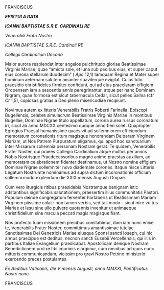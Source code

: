 FRANCISCUS

***EPISTULA DATA***

***IOANNI BAPTISTAE S.R.E. CARDINALI RE***

*Venerabili Fratri Nostro*

*IOANNI BAPTISTAE S.R.E. Cardinali RE*

*Collegii Cardinalium Decano*

Maior aurora resplendet inter angelos pulchritudo gloriae Beatissimae Virginis Mariae, quae “amicta sole, et luna sub pedibus eius, et super caput eius corona stellarum duodecim” ( *Apc* 12,1) tamquam Regina et Mater super hominum aeternam salutem amanter suaviterque evigilat. Cuius tuto praesidio christifideles firmiter confidunt, qui ad eius praeclaram effigiem Oropensem iam a sescentis annis peregrinantur, atque per hanc Dominam Nigram, quae formosa est sicut tabernacula Cedar, sicut pelles Salma (cfr *Ct* 1,5), copiosas gratias a Deo pleno misericodiae recipiunt.

Novimus autem ex litteris Venerabilis Fratris Roberti Farinella, Episcopi Bugellensis, celebre simulacrum Beatissimae Virginis Mariae in montibus Bugellae, Dominae Nigrae titulo appellatum, corona aurea rursus coronatum iri, sicut ab anno MDCXX centesimo quoque anno fieri solet. Quapropter Egregius Praesul humanissime quaesivit ad sollemniorem efficiendum memoratum coronationis ritum magisque honorandam Deiparam Virginem Mariam, ut Nos Patrem Purpuratum eligamus, qui apud hoc sanctuarium inter Missarum sollemnia personam Nostram gerat. Te quidem, Venerabilis Frater Noster, qui praees Collegio Cardinalium atque multos per annos Nobis Nostrisque Praedecessoribus magno animo praestas auxilium, ad memoratam celebrationem fidenter destinamus, ut Nostro nomine effigiem Dominae Nigrae sollemniter novo diademate corones. Itaque hisce Litteris Legatum Nostrumte nominamus ad supra dictum incoronationis officium sollemni modo explendum die XXIX mensis Augusti Oropae.

Cum vero liturgicis ritibus praesidebis Nostramque benignam istic adstantibus significabis salutationem, praesertim illius communitatis Pastori. Populum deinde congregatum ferventer hortaberis ut Beatissimam Mariam Virginem piissime colat : non tamen verbis, sed tali modo - sicut mire vultus Mariae et Iesu sine ullo pulvere quotannis invenitur ut animaeque christifidelium sine macula peccati magis magisque fiant.

Nos profecto tuam missionem precibus comitabimur, dum iam nunc enixe te, Venerabilis Frater Noster, committimus amantissimae tutelae Sanctissimae Dei Genetricis Mariae eiusque Sponsi sancti Ioseph, cui hic annus praecipue est deditus, necnon sancti Eusebii Vercellensis, qui illis in partibus Italiae Evangelium praedicabat. Apostolicam denique Nostram Benedictionem prolixe tibi imprimis elargimur, cum omnibus ad quos nunc mitteris communicandam, vicissim pro gravi Nostro Petrino ministerio exercendo preces postulantes.

*Ex Aedibus Vaticanis, die V mensis Augusti, anno MMXXI, Pontificatus Nostri nono.*

FRANCISCUS